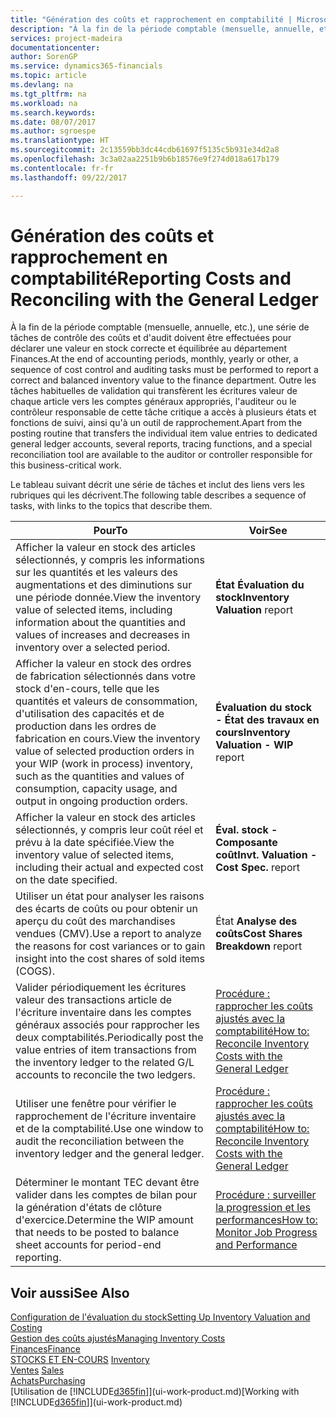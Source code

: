 ```yaml
---
title: "Génération des coûts et rapprochement en comptabilité | Microsoft Docs"
description: "À la fin de la période comptable (mensuelle, annuelle, etc.), une série de tâches de contrôle des coûts et d'audit doivent être effectuées pour déclarer une valeur en stock correcte et équilibrée au département Finances. Outre les tâches habituelles de validation qui transfèrent les écritures valeur de chaque article vers les comptes généraux appropriés, l'auditeur ou le contrôleur responsable de cette tâche critique a accès à plusieurs états et fonctions de suivi, ainsi qu'à un outil de rapprochement."
services: project-madeira
documentationcenter: 
author: SorenGP
ms.service: dynamics365-financials
ms.topic: article
ms.devlang: na
ms.tgt_pltfrm: na
ms.workload: na
ms.search.keywords: 
ms.date: 08/07/2017
ms.author: sgroespe
ms.translationtype: HT
ms.sourcegitcommit: 2c13559bb3dc44cdb61697f5135c5b931e34d2a8
ms.openlocfilehash: 3c3a02aa2251b9b6b18576e9f274d018a617b179
ms.contentlocale: fr-fr
ms.lasthandoff: 09/22/2017

---
```

# <a name="reporting-costs-and-reconciling-with-the-general-ledger"></a><span data-ttu-id="03032-104">Génération des coûts et rapprochement en comptabilité</span><span class="sxs-lookup"><span data-stu-id="03032-104">Reporting Costs and Reconciling with the General Ledger</span></span>
<span data-ttu-id="03032-105">À la fin de la période comptable (mensuelle, annuelle, etc.), une série de tâches de contrôle des coûts et d'audit doivent être effectuées pour déclarer une valeur en stock correcte et équilibrée au département Finances.</span><span class="sxs-lookup"><span data-stu-id="03032-105">At the end of accounting periods, monthly, yearly or other, a sequence of cost control and auditing tasks must be performed to report a correct and balanced inventory value to the finance department.</span></span> <span data-ttu-id="03032-106">Outre les tâches habituelles de validation qui transfèrent les écritures valeur de chaque article vers les comptes généraux appropriés, l'auditeur ou le contrôleur responsable de cette tâche critique a accès à plusieurs états et fonctions de suivi, ainsi qu'à un outil de rapprochement.</span><span class="sxs-lookup"><span data-stu-id="03032-106">Apart from the posting routine that transfers the individual item value entries to dedicated general ledger accounts, several reports, tracing functions, and a special reconciliation tool are available to the auditor or controller responsible for this business-critical work.</span></span>  

 <span data-ttu-id="03032-107">Le tableau suivant décrit une série de tâches et inclut des liens vers les rubriques qui les décrivent.</span><span class="sxs-lookup"><span data-stu-id="03032-107">The following table describes a sequence of tasks, with links to the topics that describe them.</span></span>   

|<span data-ttu-id="03032-108">**Pour**</span><span class="sxs-lookup"><span data-stu-id="03032-108">**To**</span></span>|<span data-ttu-id="03032-109">**Voir**</span><span class="sxs-lookup"><span data-stu-id="03032-109">**See**</span></span>|  
|------------|-------------|  
|<span data-ttu-id="03032-110">Afficher la valeur en stock des articles sélectionnés, y compris les informations sur les quantités et les valeurs des augmentations et des diminutions sur une période donnée.</span><span class="sxs-lookup"><span data-stu-id="03032-110">View the inventory value of selected items, including information about the quantities and values of increases and decreases in inventory over a selected period.</span></span>|<span data-ttu-id="03032-111">**État Évaluation du stock**</span><span class="sxs-lookup"><span data-stu-id="03032-111">**Inventory Valuation** report</span></span>|  
|<span data-ttu-id="03032-112">Afficher la valeur en stock des ordres de fabrication sélectionnés dans votre stock d'en-cours, telle que les quantités et valeurs de consommation, d'utilisation des capacités et de production dans les ordres de fabrication en cours.</span><span class="sxs-lookup"><span data-stu-id="03032-112">View the inventory value of selected production orders in your WIP (work in process) inventory, such as the quantities and values of consumption, capacity usage, and output in ongoing production orders.</span></span>|<span data-ttu-id="03032-113">**Évaluation du stock - État des travaux en cours**</span><span class="sxs-lookup"><span data-stu-id="03032-113">**Inventory Valuation - WIP** report</span></span>|  
|<span data-ttu-id="03032-114">Afficher la valeur en stock des articles sélectionnés, y compris leur coût réel et prévu à la date spécifiée.</span><span class="sxs-lookup"><span data-stu-id="03032-114">View the inventory value of selected items, including their actual and expected cost on the date specified.</span></span>|<span data-ttu-id="03032-115">**Éval. stock - Composante coût**</span><span class="sxs-lookup"><span data-stu-id="03032-115">**Invt. Valuation - Cost Spec.** report</span></span>|  
|<span data-ttu-id="03032-116">Utiliser un état pour analyser les raisons des écarts de coûts ou pour obtenir un aperçu du coût des marchandises vendues (CMV).</span><span class="sxs-lookup"><span data-stu-id="03032-116">Use a report to analyze the reasons for cost variances or to gain insight into the cost shares of sold items (COGS).</span></span>|<span data-ttu-id="03032-117">État **Analyse des coûts**</span><span class="sxs-lookup"><span data-stu-id="03032-117">**Cost Shares Breakdown** report</span></span>|  
|<span data-ttu-id="03032-118">Valider périodiquement les écritures valeur des transactions article de l'écriture inventaire dans les comptes généraux associés pour rapprocher les deux comptabilités.</span><span class="sxs-lookup"><span data-stu-id="03032-118">Periodically post the value entries of item transactions from the inventory ledger to the related G/L accounts to reconcile the two ledgers.</span></span>|[<span data-ttu-id="03032-119">Procédure : rapprocher les coûts ajustés avec la comptabilité</span><span class="sxs-lookup"><span data-stu-id="03032-119">How to: Reconcile Inventory Costs with the General Ledger</span></span>](finance-how-to-post-inventory-costs-to-the-general-ledger.md)|  
|<span data-ttu-id="03032-120">Utiliser une fenêtre pour vérifier le rapprochement de l'écriture inventaire et de la comptabilité.</span><span class="sxs-lookup"><span data-stu-id="03032-120">Use one window to audit the reconciliation between the inventory ledger and the general ledger.</span></span>|[<span data-ttu-id="03032-121">Procédure : rapprocher les coûts ajustés avec la comptabilité</span><span class="sxs-lookup"><span data-stu-id="03032-121">How to: Reconcile Inventory Costs with the General Ledger</span></span>](finance-how-to-post-inventory-costs-to-the-general-ledger.md)|  
|<span data-ttu-id="03032-122">Déterminer le montant TEC devant être valider dans les comptes de bilan pour la génération d'états de clôture d'exercice.</span><span class="sxs-lookup"><span data-stu-id="03032-122">Determine the WIP amount that needs to be posted to balance sheet accounts for period-end reporting.</span></span>|[<span data-ttu-id="03032-123">Procédure : surveiller la progression et les performances</span><span class="sxs-lookup"><span data-stu-id="03032-123">How to: Monitor Job Progress and Performance</span></span>](projects-how-monitor-progress-performance.md)|

## <a name="see-also"></a><span data-ttu-id="03032-124">Voir aussi</span><span class="sxs-lookup"><span data-stu-id="03032-124">See Also</span></span>  
[<span data-ttu-id="03032-125">Configuration de l'évaluation du stock</span><span class="sxs-lookup"><span data-stu-id="03032-125">Setting Up Inventory Valuation and Costing</span></span>](finance-set-up-inventory-valuation-and-costing.md)  
[<span data-ttu-id="03032-126">Gestion des coûts ajustés</span><span class="sxs-lookup"><span data-stu-id="03032-126">Managing Inventory Costs</span></span>](finance-manage-inventory-costs.md)  
[<span data-ttu-id="03032-127">Finances</span><span class="sxs-lookup"><span data-stu-id="03032-127">Finance</span></span>](finance.md)  
<span data-ttu-id="03032-128">[STOCKS ET EN-COURS](inventory-manage-inventory.md) </span><span class="sxs-lookup"><span data-stu-id="03032-128">[Inventory](inventory-manage-inventory.md) </span></span>  
<span data-ttu-id="03032-129">[Ventes](sales-manage-sales.md) </span><span class="sxs-lookup"><span data-stu-id="03032-129">[Sales](sales-manage-sales.md) </span></span>  
[<span data-ttu-id="03032-130">Achats</span><span class="sxs-lookup"><span data-stu-id="03032-130">Purchasing</span></span>](purchasing-manage-purchasing.md)  
<span data-ttu-id="03032-131">[Utilisation de [!INCLUDE[d365fin](includes/d365fin_md.md)]](ui-work-product.md)</span><span class="sxs-lookup"><span data-stu-id="03032-131">[Working with [!INCLUDE[d365fin](includes/d365fin_md.md)]](ui-work-product.md)</span></span>

